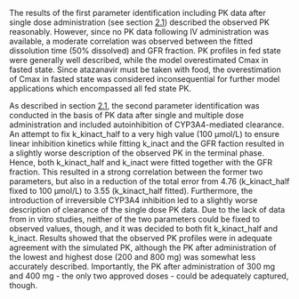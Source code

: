 The results of the first parameter identification including PK data after single dose administration (see section [2.1](./Section2.1_Modeling_Strategy.md)) described the observed PK reasonably. However, since no PK data following IV administration was available, a moderate correlation was observed between the fitted dissolution time (50% dissolved) and GFR fraction. PK profiles in fed state were generally well described, while the model overestimated Cmax in fasted state. Since atazanavir must be taken with food, the overestimation of Cmax in fasted state was considered inconsequential for further model applications which encompassed all fed state PK.

As described in section [2.1](./Section2.1_Modeling_Strategy.md), the second parameter identification was conducted in the basis of PK data after single and multiple dose administration and included autoinhibition of CYP3A4-mediated clearance. An attempt to fix k_kinact_half to a very high value (100 µmol/L) to ensure linear inhibition kinetics while fitting k_inact and the GFR faction resulted in a slightly worse description of the observed PK in the terminal phase. Hence, both k_kinact_half and k_inact were fitted together with the GFR fraction. This resulted in a strong correlation between the former two parameters, but also in a reduction of the total error from 4.76 (k_kinact_half fixed to 100 µmol/L) to 3.55 (k_kinact_half fitted). Furthermore, the introduction of irreversible CYP3A4 inhibition led to a slightly worse description of clearance of the single dose PK data. Due to the lack of data from in vitro studies, neither of the two parameters could be fixed to observed values, though, and it was decided to both fit k_kinact_half and k_inact. Results showed that the observed PK profiles were in adequate agreement with the simulated PK, although the PK after administration of the lowest and highest dose (200 and 800 mg) was somewhat less accurately described. Importantly, the PK after administration of 300 mg and 400 mg - the only two approved doses - could be adequately captured, though. 